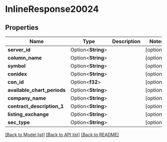 # InlineResponse20024

## Properties

Name | Type | Description | Notes
------------ | ------------- | ------------- | -------------
**server_id** | Option<**String**> |  | [optional]
**column_name** | Option<**String**> |  | [optional]
**symbol** | Option<**String**> |  | [optional]
**conidex** | Option<**String**> |  | [optional]
**con_id** | Option<**f32**> |  | [optional]
**available_chart_periods** | Option<**String**> |  | [optional]
**company_name** | Option<**String**> |  | [optional]
**contract_description_1** | Option<**String**> |  | [optional]
**listing_exchange** | Option<**String**> |  | [optional]
**sec_type** | Option<**String**> |  | [optional]

[[Back to Model list]](../README.md#documentation-for-models) [[Back to API list]](../README.md#documentation-for-api-endpoints) [[Back to README]](../README.md)


